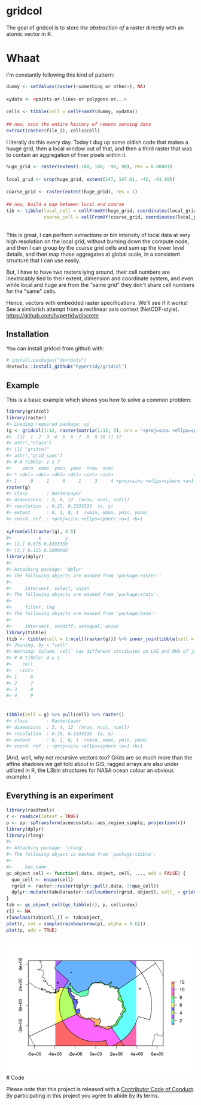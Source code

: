 
<!-- README.md is generated from README.Rmd. Please edit that file -->
gridcol
=======

The goal of gridcol is to store *the abstraction of* a raster directly with an atomic vector in R.

Whaat
=====

I'm constantly following this kind of pattern:

``` r
dummy <- setValues(raster(<something or other>), NA)

xydata <- <points-or-lines-or-polygons-or...>

cells <- tibble(cell = cellFromXY(dummy, xydata))

## now, scan the entire history of remote sensing data
extract(raster(file_i), cells$cell)
```

I literally do this every day. Today I dug up some oldish code that makes a huuge grid, then a local window out of that, and then a third raster that was to contain an aggregation of finer pixels within it.

``` r
huge_grid <- raster(extent(-180, 180, -90, 90), res = 0.00001)

local_grid <- crop(huge_grid, extent(147, 147.01, -42, -41.99))

coarse_grid <- raster(extent(huge_grid), res = 1)

## now, build a map between local and coarse
tib <- tibble(local_cell = cellFromXY(huge_grid, coordinates(local_grid)), 
              coarse_cell = cellFromXY(coarse_grid, coordinates(local_grid)))
              
```

This is great, I can perform extractions or bin intensity of local data at very high resolution on the local grid, without burning down the compute node, and then I can group by the coarse grid cells and sum up the lower level details, and then map those aggregates at global scale, in a consistent structure that I can use easily.

But, I have to have two rasters lying around, their cell numbers are inextricably tied to their extent, dimension and coordinate system, and even while local and huge are from the "same grid" they don't share cell numbers for the "same" cells.

Hence, vectors with embedded raster specifications. We'll see if it works! See a similarish attempt from a rectlinear axis context (NetCDF-style). <https://github.com/hypertidy/discrete>

Installation
------------

You can install gridcol from github with:

``` r
# install.packages("devtools")
devtools::install_github("hypertidy/gridcol")
```

Example
-------

This is a basic example which shows you how to solve a common problem:

``` r
library(gridcol)
library(raster)
#> Loading required package: sp
(g <- gridcol(1:12, raster(matrix(1:12, 3), crs = "+proj=sinu +ellps=sphere +a=1 +b=1")))
#>  [1]  1  2  3  4  5  6  7  8  9 10 11 12
#> attr(,"class")
#> [1] "gridcol"
#> attr(,"grid_spec")
#> # A tibble: 1 x 7
#>    xmin  xmax  ymin  ymax  nrow  ncol                                crs
#> * <dbl> <dbl> <dbl> <dbl> <int> <int>                              <chr>
#> 1     0     1     0     1     3     4 +proj=sinu +ellps=sphere +a=1 +b=1
raster(g)
#> class       : RasterLayer 
#> dimensions  : 3, 4, 12  (nrow, ncol, ncell)
#> resolution  : 0.25, 0.3333333  (x, y)
#> extent      : 0, 1, 0, 1  (xmin, xmax, ymin, ymax)
#> coord. ref. : +proj=sinu +ellps=sphere +a=1 +b=1

xyFromCell(raster(g), 4:5)
#>          x         y
#> [1,] 0.875 0.8333333
#> [2,] 0.125 0.5000000
library(dplyr)
#> 
#> Attaching package: 'dplyr'
#> The following objects are masked from 'package:raster':
#> 
#>     intersect, select, union
#> The following objects are masked from 'package:stats':
#> 
#>     filter, lag
#> The following objects are masked from 'package:base':
#> 
#>     intersect, setdiff, setequal, union
library(tibble)
(tib <- tibble(cell = 1:ncell(raster(g))) %>% inner_join(tibble(cell = g[6:9])))
#> Joining, by = "cell"
#> Warning: Column `cell` has different attributes on LHS and RHS of join
#> # A tibble: 4 x 1
#>    cell
#>   <int>
#> 1     6
#> 2     7
#> 3     8
#> 4     9


tibble(cell = g) %>% pull(cell) %>% raster()
#> class       : RasterLayer 
#> dimensions  : 3, 4, 12  (nrow, ncol, ncell)
#> resolution  : 0.25, 0.3333333  (x, y)
#> extent      : 0, 1, 0, 1  (xmin, xmax, ymin, ymax)
#> coord. ref. : +proj=sinu +ellps=sphere +a=1 +b=1
```

(And, well, why not recursive vectors too? Grids are so much more than the affine shadows we get told about in GIS, ragged arrays are also under utilized in R, the L3bin structures for NASA ocean colour an obvious example.)

Everything is an experiment
---------------------------

``` r
library(raadtools)
r <- readice(latest = TRUE)
p <- sp::spTransform(aceecostats::aes_region_simple, projection(r))
library(dplyr)
library(rlang)
#> 
#> Attaching package: 'rlang'
#> The following object is masked from 'package:tibble':
#> 
#>     has_name
gc_object_cell <- function(.data, object, cell, ..., add = FALSE) {
  quo_cell <- enquo(cell)
  rgrid <- raster::raster(dplyr::pull(.data, !!quo_cell))
  dplyr::mutate(tabularaster::cellnumbers(rgrid, object), cell_ = gridcol(cell_, rgrid))
}
tab <- gc_object_cell(gc_tibble(r), p, cellindex)
r[] <- NA
r[unclass(tab$cell_)] <- tab$object_
plot(r, col = sample(rainbow(nrow(p), alpha = 0.6)))
plot(p, add = TRUE)
```

![](README-unnamed-chunk-2-1.png) \# Code

Please note that this project is released with a [Contributor Code of Conduct](CONDUCT.md). By participating in this project you agree to abide by its terms.
